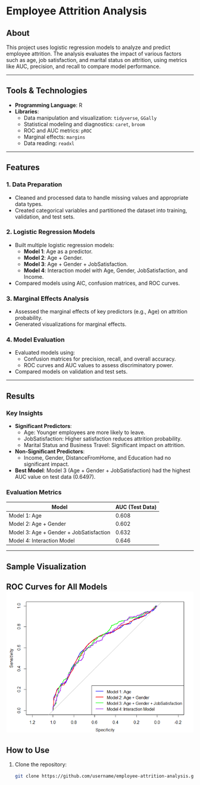 # Employee Attrition Analysis

## About
This project uses logistic regression models to analyze and predict employee attrition. The analysis evaluates the impact of various factors such as age, job satisfaction, and marital status on attrition, using metrics like AUC, precision, and recall to compare model performance.

---

## Tools & Technologies
- **Programming Language**: R
- **Libraries**:
  - Data manipulation and visualization: `tidyverse`, `GGally`
  - Statistical modeling and diagnostics: `caret`, `broom`
  - ROC and AUC metrics: `pROC`
  - Marginal effects: `margins`
  - Data reading: `readxl`

---

## Features
### **1. Data Preparation**
- Cleaned and processed data to handle missing values and appropriate data types.
- Created categorical variables and partitioned the dataset into training, validation, and test sets.

### **2. Logistic Regression Models**
- Built multiple logistic regression models:
  - **Model 1**: Age as a predictor.
  - **Model 2**: Age + Gender.
  - **Model 3**: Age + Gender + JobSatisfaction.
  - **Model 4**: Interaction model with Age, Gender, JobSatisfaction, and Income.
- Compared models using AIC, confusion matrices, and ROC curves.

### **3. Marginal Effects Analysis**
- Assessed the marginal effects of key predictors (e.g., Age) on attrition probability.
- Generated visualizations for marginal effects.

### **4. Model Evaluation**
- Evaluated models using:
  - Confusion matrices for precision, recall, and overall accuracy.
  - ROC curves and AUC values to assess discriminatory power.
- Compared models on validation and test sets.

---

## Results
### **Key Insights**
- **Significant Predictors**:
  - Age: Younger employees are more likely to leave.
  - JobSatisfaction: Higher satisfaction reduces attrition probability.
  - Marital Status and Business Travel: Significant impact on attrition.
- **Non-Significant Predictors**:
  - Income, Gender, DistanceFromHome, and Education had no significant impact.
- **Best Model**: Model 3 (Age + Gender + JobSatisfaction) had the highest AUC value on test data (0.6497).

### **Evaluation Metrics**
| Model                          | AUC (Test Data) | 
|--------------------------------|-----------------|
| Model 1: Age                   | 0.608           | 
| Model 2: Age + Gender          | 0.602           | 
| Model 3: Age + Gender + JobSatisfaction | 0.632           | 
| Model 4: Interaction Model     | 0.646           | 

---

## Sample Visualization
 **ROC Curves for All Models**
  ![ROC Curves](AUC)
---

## How to Use
1. Clone the repository:
   ```bash
   git clone https://github.com/username/employee-attrition-analysis.git
